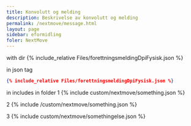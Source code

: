```yaml
---
title: Konvolutt og melding
description: Beskrivelse av konvolutt og melding
permalink: /nextmove/message.html
layout: page
sidebar: eformidling
foler: NextMove
---
```



with dir 
{% include_relative Files/forettningsmeldingDpiFysisk.json %}


in json tag
```json
{% include_relative Files/forettningsmeldingDpiFysisk.json %}

```

in includes in folder
1
{% include custom/nextmove/something.json %}

2
{% include /custom/nextmove/something.json %}


3
{% include custom/nextmove/somethingelse.json %}



